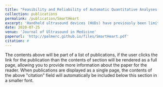 ```yaml
---
title: "Feasibility and Reliability of Automatic Quantitative Analyses of Mitral Annular Plane Systolic Excursion by Handheld Ultrasound Devices"
collection: publications
permalink: /publication/SmartHeart
excerpt: 'Handheld ultrasound devices (HUDs) have previously been limited to grayscale imaging without options for left ventricle (LV) quantification. We aimed to study the feasibility and reliability of automatic measurements of mitral annular plane systolic excursion (MAPSE) by HUDs.'
date: 2020-07-25
venue: 'Journal of Ultrasound in Medicine'
paperurl: 'http://palmerc.github.io/files/SmartHeart.pdf'
citation: #
---
```


The contents above will be part of a list of publications, if the user clicks the link for the publication than the contents of section will be rendered as a full page, allowing you to provide more information about the paper for the reader. When publications are displayed as a single page, the contents of the above "citation" field will automatically be included below this section in a smaller font.
